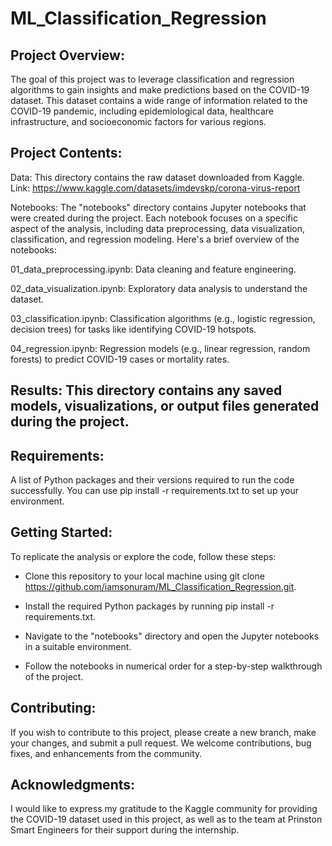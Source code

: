# ML_Classification_Regression

## Project Overview:

The goal of this project was to leverage classification and regression algorithms to gain insights and make predictions based on the COVID-19 dataset. This dataset contains a wide range of information related to the COVID-19 pandemic, including epidemiological data, healthcare infrastructure, and socioeconomic factors for various regions.

## Project Contents:

Data: This directory contains the raw dataset downloaded from Kaggle. Link: https://www.kaggle.com/datasets/imdevskp/corona-virus-report

Notebooks: The "notebooks" directory contains Jupyter notebooks that were created during the project. Each notebook focuses on a specific aspect of the analysis, including data preprocessing, data visualization, classification, and regression modeling. Here's a brief overview of the notebooks:

01_data_preprocessing.ipynb: Data cleaning and feature engineering.

02_data_visualization.ipynb: Exploratory data analysis to understand the dataset.

03_classification.ipynb: Classification algorithms (e.g., logistic regression, decision trees) for tasks like identifying COVID-19 hotspots.

04_regression.ipynb: Regression models (e.g., linear regression, random forests) to predict COVID-19 cases or mortality rates.

## Results: This directory contains any saved models, visualizations, or output files generated during the project.

## Requirements: 
A list of Python packages and their versions required to run the code successfully. You can use pip install -r requirements.txt to set up your environment.

## Getting Started:

To replicate the analysis or explore the code, follow these steps:

- Clone this repository to your local machine using git clone https://github.com/iamsonuram/ML_Classification_Regression.git.

- Install the required Python packages by running pip install -r requirements.txt.

- Navigate to the "notebooks" directory and open the Jupyter notebooks in a suitable environment.

- Follow the notebooks in numerical order for a step-by-step walkthrough of the project.

## Contributing:

If you wish to contribute to this project, please create a new branch, make your changes, and submit a pull request. We welcome contributions, bug fixes, and enhancements from the community.

## Acknowledgments:

I would like to express my gratitude to the Kaggle community for providing the COVID-19 dataset used in this project, as well as to the team at Prinston Smart Engineers for their support during the internship.
